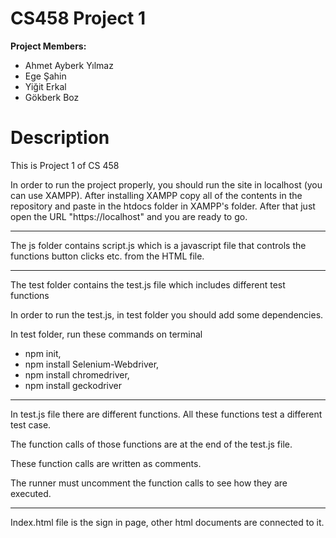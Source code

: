 # CS458 Project 1

**Project Members:**
  - Ahmet Ayberk Yılmaz
  - Ege Şahin
  - Yiğit Erkal
  - Gökberk Boz

# Description
This is Project 1 of CS 458

In order to run the project properly, you should run the site in localhost (you can use XAMPP). After installing XAMPP copy all of the contents in the repository and paste in the htdocs folder in XAMPP's folder. After that just open the URL "https://localhost" and you are ready to go.

--------------------------------------------------------------------------------

The js folder contains script.js which is a javascript file that controls the functions button clicks etc. from the HTML file.

--------------------------------------------------------------------------------

The test folder contains the test.js file which includes different test functions

In order to run the test.js, in test folder you should add some dependencies.

In test folder, run these commands on terminal
 - npm init,
 - npm install Selenium-Webdriver,
 - npm install chromedriver,
 - npm install geckodriver

--------------------------------------------------------------------------------

In test.js file there are different functions. All these functions test a different test case.

The function calls of those functions are at the end of the test.js file.

These function calls are written as comments.

The runner must uncomment the function calls to see how they are executed.

--------------------------------------------------------------------------------

Index.html file is the sign in page, other html documents are connected to it.